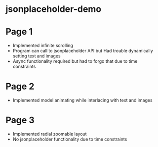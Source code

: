 # jsonplaceholder-demo

# Page 1
- Implemented infinite scrolling
- Program can call to jsonplaceholder API but Had trouble dynamically setting text and images
- Async functionality required but had to forgo that due to time constraints

# Page 2
- Implemented model animating while interlacing with text and images

# Page 3
- Implemented radial zoomable layout
- No jsonplaceholder functionality due to time constraints
